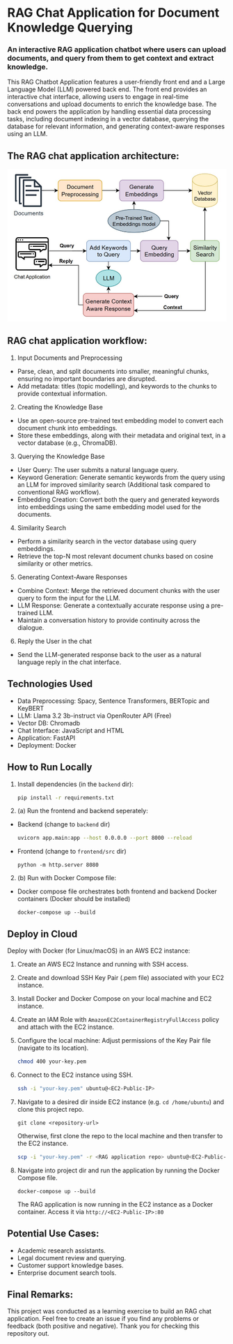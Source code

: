 
# RAG Chat Application for Document Knowledge Querying
### An interactive RAG application chatbot where users can upload documents, and query from them to get context and extract knowledge.

This RAG Chatbot Application features a user-friendly front end and a Large Language Model (LLM) powered back end. The front end provides an interactive chat interface, allowing users to engage in real-time conversations and upload documents to enrich the knowledge base. The back end powers the application by handling essential data processing tasks, including document indexing in a vector database, querying the database for relevant information, and generating context-aware responses using an LLM.

## The RAG chat application architecture:

![RAG_architecture.jpg](resources/RAG_architecture.jpg)

## RAG chat application workflow:

1. Input Documents and Preprocessing
- Parse, clean, and split documents into smaller, meaningful chunks, ensuring no important boundaries are disrupted.
- Add metadata: titles (topic modelling), and keywords to the chunks to provide contextual information.

2. Creating the Knowledge Base
- Use an open-source pre-trained text embedding model to convert each document chunk into embeddings.
- Store these embeddings, along with their metadata and original text, in a vector database (e.g., ChromaDB).

3. Querying the Knowledge Base
- User Query: The user submits a natural language query.
- Keyword Generation: Generate semantic keywords from the query using an LLM for improved similarity search (Additional task compared to conventional RAG workflow).
- Embedding Creation: Convert both the query and generated keywords into embeddings using the same embedding model used for the documents.

4. Similarity Search
- Perform a similarity search in the vector database using query embeddings.
- Retrieve the top-N most relevant document chunks based on cosine similarity or other metrics.

5. Generating Context-Aware Responses
- Combine Context: Merge the retrieved document chunks with the user query to form the input for the LLM.
- LLM Response: Generate a contextually accurate response using a pre-trained LLM.
- Maintain a conversation history to provide continuity across the dialogue.

6. Reply the User in the chat
- Send the LLM-generated response back to the user as a natural language reply in the chat interface.

## Technologies Used
- Data Preprocessing: Spacy, Sentence Transformers, BERTopic and KeyBERT
- LLM: Llama 3.2 3b-instruct via OpenRouter API (Free)
- Vector DB: Chromadb
- Chat Interface: JavaScript and HTML
- Application: FastAPI
- Deployment: Docker

## How to Run Locally
1. Install dependencies (in the `backend` dir):
   ```bash
   pip install -r requirements.txt
   ```
2. (a) Run the frontend and backend seperately:
- Backend (change to `backend` dir)
   ```bash
   uvicorn app.main:app --host 0.0.0.0 --port 8000 --reload
   ```
- Frontend (change to `frontend/src` dir)
    ```
    python -m http.server 8080
    ```
2. (b) Run with Docker Compose file:
- Docker compose file orchestrates both frontend and backend Docker containers (Docker should be installed)
    ```
    docker-compose up --build
    ```

## Deploy in Cloud

Deploy with Docker (for Linux/macOS) in an AWS EC2 instance:

1. Create an AWS EC2 Instance and running with SSH access.

2. Create and download SSH Key Pair (.pem file) associated with your EC2 instance.

3. Install Docker and Docker Compose on your local machine and EC2 instance. 

4. Create an IAM Role with `AmazonEC2ContainerRegistryFullAccess` policy and attach with the EC2 
instance.

5. Configure the local machine: Adjust permissions of the Key Pair file (navigate to its location).
   ```bash 
   chmod 400 your-key.pem
   ``` 

6. Connect to the EC2 instance using SSH.
   ```bash 
   ssh -i "your-key.pem" ubuntu@<EC2-Public-IP>
   ```
7. Navigate to a desired dir inside EC2 instance (e.g. `cd /home/ubuntu`) and clone this project repo.
   ```
   git clone <repository-url>
   ```
   Otherwise, first clone the repo to the local machine and then transfer to the EC2 instance.
   ```bash 
   scp -i "your-key.pem" -r <RAG application repo> ubuntu@<EC2-Public-IP>:/home/ubuntu/
   ```

8. Navigate into project dir and run the application by running the Docker Compose file.
    ```
    docker-compose up --build
    ```
   The RAG application is now running in the EC2 instance as a Docker container. Access it via `http://<EC2-Public-IP>:80`


## Potential Use Cases:
- Academic research assistants.
- Legal document review and querying.
- Customer support knowledge bases.
- Enterprise document search tools.

## Final Remarks:
This project was conducted as a learning exercise to build an RAG chat application. Feel free to create an issue if you find any problems or feedback (both positive and negative). Thank you for checking this repository out.
